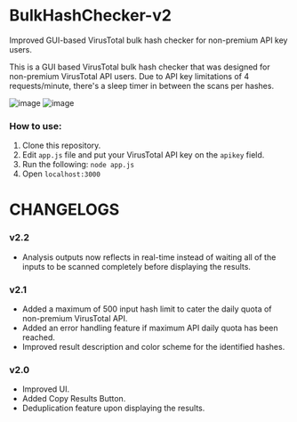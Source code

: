# BulkHashChecker-v2
Improved GUI-based VirusTotal bulk hash checker for non-premium API key users.

This is a GUI based VirusTotal bulk hash checker that was designed for non-premium VirusTotal API users.
Due to API key limitations of 4 requests/minute, there's a sleep timer in between the scans per hashes.

![image](https://github.com/sscoconutree/BulkHashChecker-v2/assets/59388557/45150b80-4178-4abe-917b-fafac7684626)
![image](https://github.com/sscoconutree/BulkHashChecker-v2/assets/59388557/d23cee38-90a2-44c1-bbee-13220d5a4d8f)



<h3>How to use:</h3>

1. Clone this repository.
2. Edit ```app.js``` file and put your VirusTotal API key on the ```apikey``` field.
3. Run the following: ```node app.js```
4. Open ```localhost:3000```

# CHANGELOGS

<h3>v2.2</h3>

* Analysis outputs now reflects in real-time instead of waiting all of the inputs to be scanned completely before displaying the results.

<h3>v2.1</h3>

* Added a maximum of 500 input hash limit to cater the daily quota of non-premium VirusTotal API.
* Added an error handling feature if maximum API daily quota has been reached.
* Improved result description and color scheme for the identified hashes.

<h3>v2.0</h3>

* Improved UI.
* Added Copy Results Button.
* Deduplication feature upon displaying the results.

